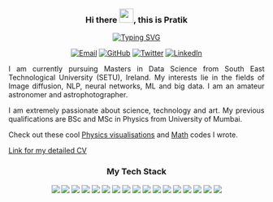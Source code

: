 <div align="center">
  
  ### Hi there <img src="https://media.giphy.com/media/hvRJCLFzcasrR4ia7z/giphy.gif" width="28">, this is Pratik
  
  [![Typing SVG](https://readme-typing-svg.demolab.com?font=Fira+Code&weight=700&size=22&duration=4000&pause=500&width=600&height=80&lines=Data+Science+Masters+Student+%40+SETU+Ireland;B.Sc+and+M.Sc+Physics+-+University+of+Mumbai)](https://git.io/typing-svg)


  [![Email][email-badge]][email]
  [![GitHub][github-badge]][github]
  [![Twitter][twitter-badge]][twitter]
  [![LinkedIn][linkedin-badge]][linkedin]
  
</div>

<div align="justify">
  
  I am currently pursuing Masters in Data Science from South East Technological University (SETU), Ireland. My interests lie in the fields of Image diffusion, NLP, neural networks, ML and big data. I am an amateur astronomer and astrophotographer. 
  
  I am extremely passionate about science, technology and art. My previous qualifications are BSc and MSc in Physics from University of Mumbai.
 
  Check out these cool [Physics visualisations](https://github.com/iamstarstuff/PhysicStuff/tree/main/Physics%20Programs) and [Math](https://github.com/iamstarstuff/PhysicStuff/tree/main/Math%20Programs) codes I wrote. 
  
  [Link for my detailed CV](https://iamstarstuff.github.io/pratik-barve-cv/cv.pdf)
  
  
</div>

<div align="center">
  
  ### My Tech Stack
[![](https://img.shields.io/badge/Python-FFD43B?style=for-the-badge&logo=python&logoColor=darkgreen)](https://www.python.org)
[![](https://img.shields.io/badge/jupyter-%23FA0F00.svg?style=for-the-badge&logo=jupyter&logoColor=white)](https://jupyter.org/)
[![](https://img.shields.io/badge/Numpy-777BB4?style=for-the-badge&logo=numpy&logoColor=white)](https://numpy.org)
[![](https://img.shields.io/badge/Matplotlib-%23ffffff.svg?style=for-the-badge&logo=Matplotlib&logoColor=black)](https://matplotlib.org/)
[![](https://img.shields.io/badge/SciPy-654FF0?style=for-the-badge&logo=SciPy&logoColor=white)](https://www.scipy.org)
[![](https://img.shields.io/badge/Pandas-2C2D72?style=for-the-badge&logo=pandas&logoColor=white)](https://pandas.pydata.org)
[![](https://img.shields.io/badge/Plotly-239120?style=for-the-badge&logo=plotly&logoColor=white)](https://plotly.com)
[![](https://img.shields.io/badge/TensorFlow-FF6F00?style=for-the-badge&logo=TensorFlow&logoColor=white)](https://www.tensorflow.org) 
[![](https://img.shields.io/badge/scikit_learn-F7931E?style=for-the-badge&logo=scikit-learn&logoColor=white)](https://scikit-learn.org/stable/)           [![](https://img.shields.io/badge/Keras-D00000?style=for-the-badge&logo=Keras&logoColor=white)](https://keras.io)
[![](https://img.shields.io/badge/conda-342B029.svg?&style=for-the-badge&logo=anaconda&logoColor=white)](https://www.anaconda.com)
[![](https://img.shields.io/badge/Colab-F9AB00?style=for-the-badge&logo=googlecolab&color=525252)](https://colab.research.google.com)
[![](https://img.shields.io/badge/r-%23276DC3.svg?style=for-the-badge&logo=r&logoColor=white)](https://www.r-project.org/)
[![](https://img.shields.io/badge/RStudio-4285F4?style=for-the-badge&logo=rstudio&logoColor=white)](https://posit.co/products/open-source/rstudio/)
[![](https://img.shields.io/badge/MySQL-00000F?style=for-the-badge&logo=mysql&logoColor=white)](https://www.mysql.com)
[![](https://img.shields.io/badge/LaTeX-47A141?style=for-the-badge&logo=LaTeX&logoColor=white)](https://www.latex-project.org)
[![](https://img.shields.io/badge/Visual%20Studio-5C2D91.svg?style=for-the-badge&logo=visual-studio&logoColor=white)](https://code.visualstudio.com/)


</div>

   

[email]: mailto:barvepratik96@gmail.com
[github]: https://iamstarstuff.github.io/
[twitter]: https://twitter.com/astropratikb
[linkedin]: https://linkedin.com/in/pratik-barve/

  
[email-badge]: https://img.shields.io/badge/Email-black?style=for-the-badge&logo=gmail
[github-badge]: https://img.shields.io/badge/GitHub-black?style=for-the-badge&logo=github
[twitter-badge]: https://img.shields.io/badge/Twitter-black?style=for-the-badge&logo=twitter
[linkedin-badge]: https://img.shields.io/badge/LinkedIn-black?style=for-the-badge&logo=linkedin
  
